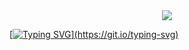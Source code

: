 <div align = "center"><a href="https://github.com/PauloHartelt"><img align="center" src="./github-header-image.png"/></div>

[![Typing SVG](https://readme-typing-svg.herokuapp.com/?color=43bd68&size=30&center=true&vCenter=true&width=1000&lines=Olá!;Eu+sou+Geovani+-+Bem+Vindo+ao+Meu+Perfil+;Desenvolvedor+WEB+e+Engenheiro+de+Dados;)](https://git.io/typing-svg)

